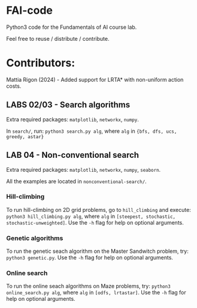 # FAI-code
Python3 code for the Fundamentals of AI course lab.

Feel free to reuse / distribute / contribute.

# Contributors:
Mattia Rigon (2024) - Added support for LRTA* with non-uniform action costs.


## LABS 02/03 - Search algorithms

Extra required packages: `matplotlib`, `networkx`, `numpy`.

In `search/`, run: `python3 search.py alg`, where `alg` in `{bfs, dfs, ucs, greedy, astar}`


## LAB 04 - Non-conventional search

Extra required packages: `matplotlib`, `networkx`, `numpy`, `seaborn`.

All the examples are located in `nonconventional-search/`.

### Hill-climbing

To run hill-climbing on 2D grid problems, go to `hill_climbing` and
execute: `python3 hill_climbing.py alg`, where `alg` in `[steepest,
stochastic, stochastic-unweighted]`. Use the `-h` flag for help on
optional arguments.


### Genetic algorithms

To run the genetic seach algorithm on the Master Sandwitch problem,
try: `python3 genetic.py`. Use the `-h` flag for help on optional
arguments.


### Online search

To run the online seach algorithms on Maze problems,
try: `python3 online_search.py alg`, where `alg` in `[odfs,
lrtastar]`. Use the `-h` flag for help on
optional arguments.
